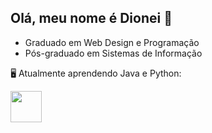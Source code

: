 ## Olá, meu nome é Dionei 👋
 - Graduado em Web Design e Programação
 - Pós-graduado em Sistemas de Informação
 
  🖥️ Atualmente aprendendo Java e Python:
 
<img widhth='50' height='50' src="https://jsdelivr.net/gh/devicon/python/python-original.svg" />
   
           
          
          
          

